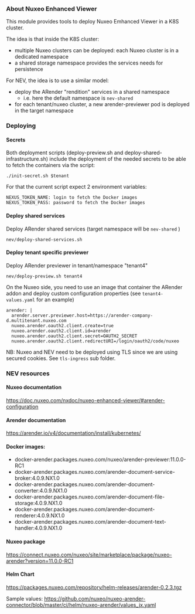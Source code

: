 ### About Nuxeo Enhanced Viewer

This module provides tools to deploy Nuxeo Emhanced Viewer in a K8S cluster.

The idea is that inside the K8S cluster:

 - multiple Nuxeo clusters can be deployed: each Nuxeo cluster is in a dedicated namespace
 - a shared storage namespace provides the services needs for persistence

For NEV, the idea is to use a similar model:

 - deploy the ARender "rendition" services in a shared namespace
    - i.e. here the default namespace is `nev-shared`
 - for each tenant/nuxeo cluster, a new arender-previewer pod is deployed in the target namespace

### Deploying

#### Secrets

Both deployment scripts (deploy-preview.sh and deploy-shared-infrastructure.sh) include the deployment of the needed secrets to be able to fetch the containers via the script:

    ./init-secret.sh $tenant

For that the current script expect 2 environment variables:

    NEXUS_TOKEN_NAME: login to fetch the Docker images
    NEXUS_TOKEN_PASS: password to fetch the Docker images

#### Deploy shared services

Deploy ARender shared services (target namespace will be `nev-shared` )

    nev/deploy-shared-services.sh

#### Deploy tenant specific previewer

Deploy ARender previewer in tenant/namespace "tenant4"

    nev/deploy-preview.sh tenant4    

On the Nuxeo side, you need to use an image that container the ARender addon and deploy custom configuration properties (see `tenant4-values.yaml` for an example)

    arender: |
      arender.server.previewer.host=https://arender-company-d.multitenant.nuxeo.com
      nuxeo.arender.oauth2.client.create=true
      nuxeo.arender.oauth2.client.id=arender
      nuxeo.arender.oauth2.client.secret=OAUTH2_SECRET
      nuxeo.arender.oauth2.client.redirectURI=/login/oauth2/code/nuxeo

NB: Nuxeo and NEV need to be deployed using TLS since we are using secured cookies. See `tls-ingress` sub folder.

### NEV resources

#### Nuxeo documentation

https://doc.nuxeo.com/nxdoc/nuxeo-enhanced-viewer/#arender-configuration

#### Arender documentation

https://arender.io/v4/documentation/install/kubernetes/

#### Docker images:

 - docker-arender.packages.nuxeo.com/nuxeo/arender-previewer:11.0.0-RC1
 - docker-arender.packages.nuxeo.com/arender-document-service-broker:4.0.9.NX1.0
 - docker-arender.packages.nuxeo.com/arender-document-converter:4.0.9.NX1.0
 - docker-arender.packages.nuxeo.com/arender-document-file-storage:4.0.9.NX1.0
 - docker-arender.packages.nuxeo.com/arender-document-renderer:4.0.9.NX1.0
 - docker-arender.packages.nuxeo.com/arender-document-text-handler:4.0.9.NX1.0

#### Nuxeo package

https://connect.nuxeo.com/nuxeo/site/marketplace/package/nuxeo-arender?version=11.0.0-RC1

#### Helm Chart

https://packages.nuxeo.com/repository/helm-releases/arender-0.2.3.tgz

Sample values: https://github.com/nuxeo/nuxeo-arender-connector/blob/master/ci/helm/nuxeo-arender/values_jx.yaml



